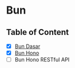 # Bun

## Table of Content

- [x] [Bun Dasar](Bun%20Dasar.md)
- [x] [Bun Hono](Bun%20Hono.md)
- [ ] Bun Hono RESTful API
